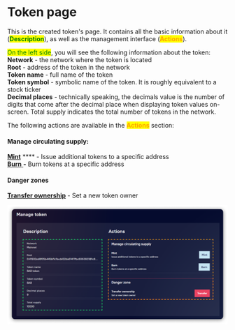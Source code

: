 # Token page

This is the created token's page. It contains all the basic information about it (<mark style="color:green;">**Description**</mark>), as well as the management interface (<mark style="color:orange;">**Actions**</mark>).

<mark style="color:green;">On the left side</mark>, you will see the following information about the token:\
**Network** - the network where the token is located\
**Root** - address of the token in the network\
**Token name** - full name of the token\
**Token symbol** - symbolic name of the token. It is roughly equivalent to a stock ticker\
**Decimal places** - technically speaking, the decimals value is the number of digits that come after the decimal place when displaying token values on-screen. Total supply indicates the total number of tokens in the network.

The following actions are available in the <mark style="color:orange;">**Actions**</mark> section:

#### Manage circulating supply:

[**Mint**](../how-to/mint-tokens.md) **** - Issue additional tokens to a specific address\
[**Burn** ](../how-to/burn-tokens.md)**-** Burn tokens at a specific address

#### Danger zones

[**Transfer ownership**](../how-to/transfer-ownership.md) - Set a new token owner

![](<../../../.gitbook/assets/image (233).png>)
